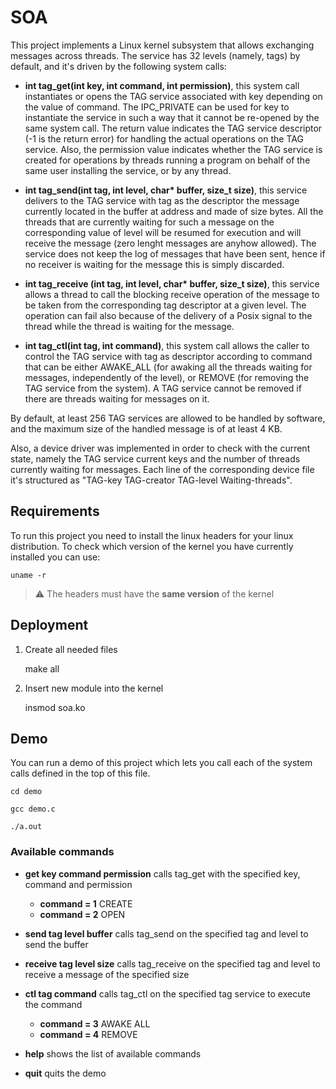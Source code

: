 # SOA
This project implements a Linux kernel subsystem
that allows exchanging messages across threads.
The service has 32 levels (namely, tags) by default,
and it's driven by the following system calls:

* <b>int tag_get(int key, int command, int permission)</b>,
  this system call instantiates or opens the TAG service
  associated with key depending on the value of command.
  The IPC_PRIVATE can be used for key to instantiate the service
  in such a way that it cannot be re-opened by the same system call.
  The return value indicates the TAG service descriptor (-1 is the return error)
  for handling the actual operations on the TAG service.
  Also, the permission value indicates whether the TAG service is created
  for operations by threads running a program on behalf of the same user
  installing the service, or by any thread.
  
* <b>int tag_send(int tag, int level, char* buffer, size_t size)</b>,
  this service delivers to the TAG service with tag as the descriptor the message
  currently located in the buffer at address and made of size bytes.
  All the threads that are currently waiting for such a message on the
  corresponding value of level will be resumed for execution and will receive
  the message (zero lenght messages are anyhow allowed).
  The service does not keep the log of messages that have been sent,
  hence if no receiver is waiting for the message this is simply discarded.
  
* <b>int tag_receive (int tag, int level, char* buffer, size_t size)</b>,
  this service allows a thread to call the blocking receive operation of the message
  to be taken from the corresponding tag descriptor at a given level.
  The operation can fail also because of the delivery of a Posix signal to
  the thread while the thread is waiting for the message.
  
* <b>int tag_ctl(int tag, int command)</b>, this system call allows the caller to
  control the TAG service with tag as descriptor according to command that can be
  either AWAKE_ALL (for awaking all the threads waiting for messages, independently of the level),
  or REMOVE (for removing the TAG service from the system).
  A TAG service cannot be removed if there are threads waiting for messages on it. 

By default, at least 256 TAG services are allowed to be handled by software, and
the maximum size of the handled message is of at least 4 KB.

Also, a device driver was implemented in order to check with the current state, namely the TAG service
current keys and the number of threads currently waiting for messages.
Each line of the corresponding device file it's structured as
"TAG-key TAG-creator TAG-level Waiting-threads".

## Requirements

To run this project you need to install the linux headers for your linux distribution. To check which version
of the kernel you have currently installed you can use:

    uname -r

> :warning: The headers must have the **same version** of the kernel

## Deployment
1. Create all needed files
  

    make all

2. Insert new module into the kernel


    insmod soa.ko

## Demo
You can run a demo of this project which lets you call each of the 
system calls defined in the top of this file.

    cd demo
    
    gcc demo.c

    ./a.out

### Available commands

  * **get key command permission** calls tag_get with the specified key, command and permission
    * **command = 1** CREATE 
    * **command = 2** OPEN

  * **send tag level buffer** calls tag_send on the specified tag and level to send the buffer

  * **receive tag level size** calls tag_receive on the specified tag and level to receive a message of the specified size

  * **ctl tag command** calls tag_ctl on the specified tag service to execute the command
    * **command = 3** AWAKE ALL
    * **command = 4** REMOVE

  * **help** shows the list of available commands

  * **quit** quits the demo